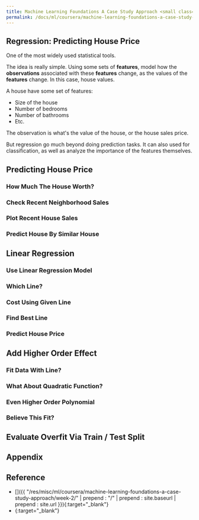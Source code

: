 ```yaml
---
title: Machine Learning Foundations A Case Study Approach <small class="text-muted d-block">Week 2</small>
permalink: /docs/ml/coursera/machine-learning-foundations-a-case-study-approach/week-2/
---
```


## Regression: Predicting House Price

One of the most widely used statistical tools.

The idea is really simple. Using some sets of **features**, model how the **observations** associated with these **features** change, as the values of the **features** change. In this case, house values.

A house have some set of features:
* Size of the house
* Number of bedrooms
* Number of bathrooms
* Etc.

The observation is what's the value of the house, or the house sales price.

But regression go much beyond doing prediction tasks. It can also used for classification, as well as analyze the importance of the features themselves.

## Predicting House Price

### How Much The House Worth?

### Check Recent Neighborhood Sales

### Plot Recent House Sales

### Predict House By Similar House

## Linear Regression

### Use Linear Regression Model

### Which Line?

### Cost Using Given Line

### Find Best Line

### Predict House Price

## Add Higher Order Effect

### Fit Data With Line?

### What About Quadratic Function?

### Even Higher Order Polynomial

### Believe This Fit?

## Evaluate Overfit Via Train / Test Split

## Appendix

## Reference
* []({{ "/res/misc/ml/coursera/machine-learning-foundations-a-case-study-approach/week-2/" | prepend : "/" | prepend : site.baseurl | prepend : site.url }}){:target="_blank"}
* [](){:target="_blank"}